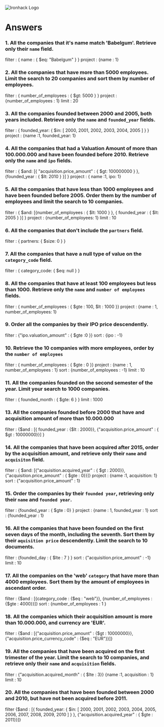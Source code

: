 ![Ironhack Logo](https://i.imgur.com/1QgrNNw.png)

# Answers

### 1. All the companies that it's name match 'Babelgum'. Retrieve only their `name` field.

filter : { name : { $eq: "Babelgum" } }
project : {name : 1}

### 2. All the companies that have more than 5000 employees. Limit the search to 20 companies and sort them by **number of employees**.

filter : { number_of_employees : { $gt: 5000 } }
project : {number_of_employees : 1}
limit : 20

### 3. All the companies founded between 2000 and 2005, both years included. Retrieve only the `name` and `founded_year` fields.

filter : { founded_year: { $in: [ 2000, 2001, 2002, 2003, 2004, 2005 ] } }
project : {name :1, founded_year: 1}

### 4. All the companies that had a Valuation Amount of more than 100.000.000 and have been founded before 2010. Retrieve only the `name` and `ipo` fields.

filter : { $and: [{ "acquisition.price_amount" : { $gt: 100000000 } }, {founded_year : { $lt: 2010 } }] }
project : { name :1, ipo: 1}

### 5. All the companies that have less than 1000 employees and have been founded before 2005. Order them by the number of employees and limit the search to 10 companies.

filter : { $and: [{number_of_employees : { $lt: 1000 } }, { founded_year : { $lt: 2005 } }] }
project : {number_of_employees: 1}
limit : 10

### 6. All the companies that don't include the `partners` field.

filter : { partners: { $size: 0 } }

### 7. All the companies that have a null type of value on the `category_code` field.

filter : { category_code: { $eq: null } }

### 8. All the companies that have at least 100 employees but less than 1000. Retrieve only the `name` and `number of employees` fields.

filter : { number_of_employees : { $gte : 100, $lt : 1000 }}
project : {name : 1, number_of_employees: 1}

### 9. Order all the companies by their IPO price descendently.

filter : {"ipo.valuation_amount" : { $gte :0 }}
sort : {ipo : -1}

### 10. Retrieve the 10 companies with more employees, order by the `number of employees`

filter : { number_of_employees : { $gte : 0 }}
project : {name : 1, number_of_employees : 1}
sort : {number_of_employees : -1}
limit : 10

### 11. All the companies founded on the second semester of the year. Limit your search to 1000 companies.

filter : { founded_month : { $gte: 6 } }
limit : 1000

<!-- ### 12. All the companies that have been 'deadpooled' after the third year. -->

<!-- Your Code Goes Here -->

### 13. All the companies founded before 2000 that have and acquisition amount of more than 10.000.000

filter : {$and : [{ founded_year : {$lt : 2000}}, {"acquisition.price_amount" : { $gt : 10000000}}] }

### 14. All the companies that have been acquired after 2015, order by the acquisition amount, and retrieve only their `name` and `acquisiton` field.

filter : { $and: [{"acquisition.acquired_year" : { $gt : 2000}}, {"acquisition.price_amount" : { $gte : 0}}]}
project : {name :1, acquisition: 1}
sort : {"acquisition.price_amount" : 1}

### 15. Order the companies by their `founded year`, retrieving only their `name` and `founded year`.

filter : {founded_year : { $gte : 0} }
project : {name : 1, founded_year : 1}
sort : {founded_year : 1}

### 16. All the companies that have been founded on the first seven days of the month, including the seventh. Sort them by their `aquisition price` descendently. Limit the search to 10 documents.

filter : {founded_day : { $lte : 7 } }
sort : {"acquisition.price_amount" : -1}
limit : 10

### 17. All the companies on the 'web' `category` that have more than 4000 employees. Sort them by the amount of employees in ascendant order.

filter : {$and : [{category_code : {$eq : "web"}}, {number_of_employees : {$gte : 4000}}]}
sort : {number_of_employees : 1 }

### 18. All the companies which their acquisition amount is more than 10.000.000, and currency are 'EUR'.

filter : {$and : [{"acquisition.price_amount" : {$gt : 10000000}}, {"acquisition.price_currency_code" : {$eq : "EUR"}}]}

### 19. All the companies that have been acquired on the first trimester of the year. Limit the search to 10 companies, and retrieve only their `name` and `acquisition` fields.

filter : {"acquisition.acquired_month" : { $lte : 3}}
{name :1, acquisition : 1}
limit : 10

### 20. All the companies that have been founded between 2000 and 2010, but have not been acquired before 2011.

filter {$and : [{ founded_year: { $in: [ 2000, 2001, 2002, 2003, 2004, 2005, 2006, 2007, 2008, 2009, 2010 ] } }, {"acquisition.acquired_year" : { $gte : 2011}}]}
